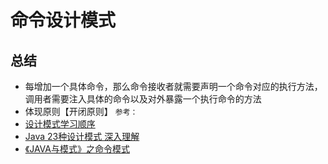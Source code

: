 # 命令设计模式

## 总结
- 每增加一个具体命令，那么命令接收者就需要声明一个命令对应的执行方法，调用者需要注入具体的命令以及对外暴露一个执行命令的方法
- 体现原则【开闭原则】
`参考：`
- [设计模式学习顺序](https://blog.csdn.net/londa/article/details/120094154)
- [Java 23种设计模式 深入理解](https://blog.csdn.net/londa/article/details/90110468)
- [《JAVA与模式》之命令模式](https://www.cnblogs.com/java-my-life/archive/2012/06/01/2526972.html)